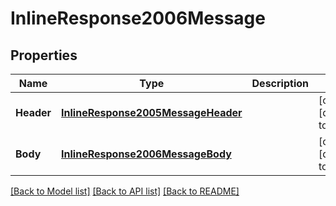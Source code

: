 # InlineResponse2006Message

## Properties
Name | Type | Description | Notes
------------ | ------------- | ------------- | -------------
**Header** | [**InlineResponse2005MessageHeader**](inline_response_200_5_message_header.md) |  | [optional] [default to null]
**Body** | [**InlineResponse2006MessageBody**](inline_response_200_6_message_body.md) |  | [optional] [default to null]

[[Back to Model list]](../README.md#documentation-for-models) [[Back to API list]](../README.md#documentation-for-api-endpoints) [[Back to README]](../README.md)


